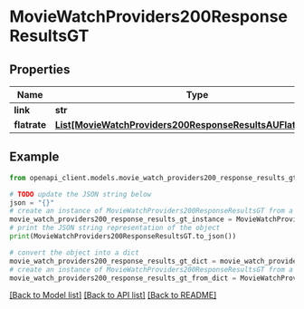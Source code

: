 # MovieWatchProviders200ResponseResultsGT


## Properties

Name | Type | Description | Notes
------------ | ------------- | ------------- | -------------
**link** | **str** |  | [optional] 
**flatrate** | [**List[MovieWatchProviders200ResponseResultsAUFlatrateInner]**](MovieWatchProviders200ResponseResultsAUFlatrateInner.md) |  | [optional] 

## Example

```python
from openapi_client.models.movie_watch_providers200_response_results_gt import MovieWatchProviders200ResponseResultsGT

# TODO update the JSON string below
json = "{}"
# create an instance of MovieWatchProviders200ResponseResultsGT from a JSON string
movie_watch_providers200_response_results_gt_instance = MovieWatchProviders200ResponseResultsGT.from_json(json)
# print the JSON string representation of the object
print(MovieWatchProviders200ResponseResultsGT.to_json())

# convert the object into a dict
movie_watch_providers200_response_results_gt_dict = movie_watch_providers200_response_results_gt_instance.to_dict()
# create an instance of MovieWatchProviders200ResponseResultsGT from a dict
movie_watch_providers200_response_results_gt_from_dict = MovieWatchProviders200ResponseResultsGT.from_dict(movie_watch_providers200_response_results_gt_dict)
```
[[Back to Model list]](../README.md#documentation-for-models) [[Back to API list]](../README.md#documentation-for-api-endpoints) [[Back to README]](../README.md)


